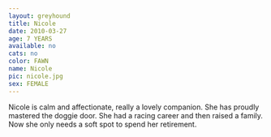 ```yaml
---
layout: greyhound
title: Nicole
date: 2010-03-27
age: 7 YEARS
available: no
cats: no
color: FAWN
name: Nicole
pic: nicole.jpg
sex: FEMALE
---
```


Nicole is calm and affectionate, really a lovely companion.  She has proudly mastered the doggie door.  She had a
racing career and then raised a family.  Now she only needs a soft spot to spend her retirement.
